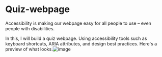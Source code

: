 # Quiz-webpage
Accessibility is making our webpage easy for all people to use – even people with disabilities.

In this, I will build a quiz webpage. Using accessibility tools such as keyboard shortcuts, ARIA attributes, and design best practices.
Here's a preview of what looks.![image](https://user-images.githubusercontent.com/120785523/219971604-e444e7e5-13f8-473f-b7bd-e1367368f80e.png)
